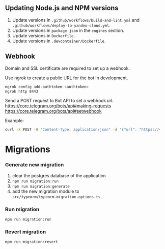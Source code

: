 ## Updating Node.js and NPM versions

1. Update versions in `.github/workflows/build-and-lint.yml` and `.github/workflows/deploy-to-yandex-cloud.yml`.
2. Update versions in `package.json` in the `engines` section.
3. Update versions in `Dockerfile`.
4. Update versions in `.devcontainer/Dockerfile`.

## Webhook

Domain and SSL certificate are required to set up a webhook.

Use ngrok to create a public URL for the bot in development.

```bash
ngrok config add-authtoken <authtoken>
ngrok http 8443
```

Send a POST request to Bot API to set a webhook url.
https://core.telegram.org/bots/api#making-requests
https://core.telegram.org/bots/api#setwebhook

Example:

```bash
curl -X POST -H "Content-Type: application/json" -d '{"url": "https://<webhook_url>", "secret_token": "<webhook_token>"}' https://api.telegram.org/bot<bot_token>/setWebhook
```

# Migrations

### Generate new migration

1. clear the postgres database of the application
2. `npm run migration:run`
3. `npm run migration:generate`
4. add the new migration module to `src/typeorm/typeorm.migration.options.ts`

### Run migration

`npm run migration:run`

### Revert migration

`npm run migration:revert`
